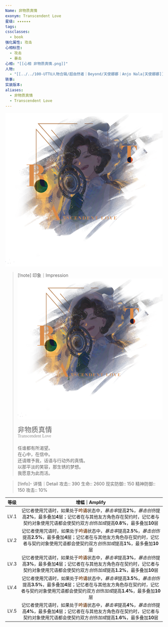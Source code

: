 ```yaml
---
Name: 非物质真情
exonym: Transcendent Love
星级: ✦✦✦✦✦✦
tags: 
cssclasses:
  - book
强化属性: 攻击
心相标签:
  - 攻击
  - 暴击
心相: "[[心相 非物质真情.png]]"
人物:
  - "[[../../100-UTTU人物合辑/超自然者｜Beyond/天使娜娜｜Anjo Nala|天使娜娜]]"
轶事: 
实装版本: 
aliases:
  - 非物质真情
  - Transcendent Love
---
```

![cover](assets/非物质真情｜Transcendent%20Love.assets/心相%20非物质真情.png)

> [!note] 印象｜Impression
> ![心相 非物质真情|inlL|300](assets/非物质真情｜Transcendent%20Love.assets/心相%20非物质真情.png)
> <p style="font-family: '家族宋', sans-serif; font-size: 22px; line-height: 0.75; text-indent: 0;">非物质真情<br><span style="font-family: serif; font-size: 14px; color: #888888;">Transcendent Love</span></p>
> 
> 任谁都有所渴望。  
> 在心中，在信中。  
> 还请赠予我，话语与行动外的真情。  
> 以那平淡的笑容，那生锈的梦想。  
> 我愿意为此而活。

> [!info]- 详情｜Detail
> 攻击:: 390
> 生命:: 2600
> 现实防御:: 150
> 精神防御:: 150
> 攻击:: 10%

|  等级  |                                                                             增幅｜Amplify                                                                              |
| :--: | :-----------------------------------------------------------------------------------------------------------------------------------------------------------------: |
| LV.1 |   记忆者使用咒语时，如果处于<b><font color="#895C39">吟诵</font></b>状态中，*暴击率*提高**2%**，*暴击创伤*提高**2%**，最多叠加**4**层；记忆者在与其他友方角色存在契约时，记忆者与契约对象使用咒语都会使契约双方*创伤加成*提高**0.8%**，最多叠加**10**层   |
| LV.2 |  记忆者使用咒语时，如果处于<b><font color="#895C39">吟诵</font></b>状态中，*暴击率*提高**2.5%**，*暴击创伤*提高**2.5%**，最多叠加**4**层；记忆者在与其他友方角色存在契约时，记忆者与契约对象使用咒语都会使契约双方*创伤加成*提高**1%**，最多叠加**10**层  |
| LV.3 |   记忆者使用咒语时，如果处于<b><font color="#895C39">吟诵</font></b>状态中，*暴击率*提高**3%**，*暴击创伤*提高**3%**，最多叠加**4**层；记忆者在与其他友方角色存在契约时，记忆者与契约对象使用咒语都会使契约双方*创伤加成*提高**1.2%**，最多叠加**10**层   |
| LV.4 | 记忆者使用咒语时，如果处于<b><font color="#895C39">吟诵</font></b>状态中，*暴击率*提高**3.5%**，*暴击创伤*提高**3.5%**，最多叠加**4**层；记忆者在与其他友方角色存在契约时，记忆者与契约对象使用咒语都会使契约双方*创伤加成*提高**1.4%**，最多叠加**10**层 |
| LV.5 |   记忆者使用咒语时，如果处于<b><font color="#895C39">吟诵</font></b>状态中，*暴击率*提高**4%**，*暴击创伤*提高**4%**，最多叠加**4**层；记忆者在与其他友方角色存在契约时，记忆者与契约对象使用咒语都会使契约双方*创伤加成*提高**1.6%**，最多叠加**10**层   |
